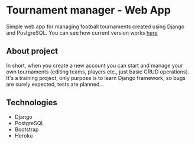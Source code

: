 # Tournament manager - Web App
Simple web app for managing football tournaments created using Django and PostgreSQL. You can see how current version works [here](https://tournament--manager.herokuapp.com/)
## About project
In short, when you create a new account you can start and manage your own tournaments (editing teams, players etc., just basic CRUD operations).
It's a training project, only purpose is to learn Django framework, so bugs are surely expected, tests are planned...

## Technologies
- Django
- PostgreSQL
- Bootstrap
- Heroku
